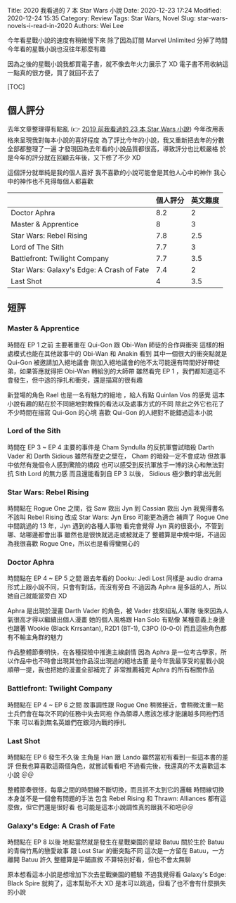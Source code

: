 Title: 2020 我看過的 7 本 Star Wars 小說
Date: 2020-12-23 17:24
Modified: 2020-12-24 15:35
Category: Review
Tags: Star Wars, Novel
Slug: star-wars-novels-i-read-in-2020
Authors: Wei Lee

今年看星戰小說的速度有稍微慢下來
除了因為訂閱 Marvel Unlimited 分掉了時間
今年看的星戰小說也沒往年那麼有趣

<!--more-->

因為之後的星戰小說我都買電子書，就不像去年火力展示了 XD
電子書不用收納這一點真的很方便，買了就回不去了

[TOC]

## 個人評分
去年文章整理得有點亂 (👉 [2019 前我看過的 23 本 Star Wars 小說]({filename}/posts/review/2020/1-star-wars-novel-i-read-before-2019.md))
今年改用表格來呈現我對每本小說的喜好程度
為了評比今年的小說，我又重新把去年的分數全部都整理了一遍
才發現因為去年看的小說品質都很高，導致評分也比較嚴格
於是今年的評分就在回顧去年後，又下修了不少 XD

這個評分就單純是我的個人喜好
我不喜歡的小說可能會是其他人心中的神作
我心中的神作也不見得每個人都喜歡

| | 個人評分 | 英文難度 |
| --- | --- | --- |
| Doctor Aphra | 8.2 | 2 |
| Master & Apprentice | 8 | 3 |
| Star Wars: Rebel Rising | 7.8 | 2.5 |
| Lord of The Sith | 7.7 | 3 |
| Battlefront: Twilight Company | 7.7 | 3.5 |
| Star Wars: Galaxy's Edge: A Crash of Fate | 7.4 | 2 |
| Last Shot | 4 | 3.5 |

## 短評
### Master & Apprentice
時間在 EP 1 之前
主要著重在 Qui-Gon 跟 Obi-Wan 師徒的合作與衝突
這樣的相處模式也能在其他故事中的 Obi-Wan 和 Anakin 看到
其中一個很大的衝突點就是 Qui-Gon 被邀請加入絕地議會
剛加入絕地議會的他不太可能還有時間好好帶徒弟，如果答應就得把 Obi-Wan 轉給別的大師帶
雖然看完 EP 1 ，我們都知道這不會發生，但中途的掙扎和衝突，還是描寫的很有趣

新登場的角色 Rael 也是一名有魅力的絕地 ，給人有點 Quinlan Vos 的感覺
這本小說有趣的點在於不同絕地對教條的看法以及處事方式的不同
除此之外它也花了不少時間在描寫 Qui-Gon 的心境
喜歡 Qui-Gon 的人絕對不能錯過這本小說

### Lord of the Sith
時間在 EP 3 ~ EP 4
主要的事件是 Cham Syndulla 的反抗軍嘗試暗殺 Darth Vader 和 Darth Sidious
雖然有歷史之壁在， Cham 的暗殺一定不會成功
但故事中依然有幾個令人感到驚險的橋段
也可以感受到反抗軍放手一博的決心和無法對抗 Sith Lord 的無力感
而且還能看到自 EP 3 以後， Sidious 極少數的拿出光劍

### Star Wars: Rebel Rising
時間點在 Rogue One 之間，從 Saw 救出 Jyn 到 Cassian 救出 Jyn
我覺得書名不該叫 Rebel Rising
改成 Star Wars: Jyn Erso 可能更為適合
補齊了 Rogue One 中間跳過的 13 年，Jyn 遇到的各種人事物
看完會覺得 Jyn 真的很衰小，不管到哪、站哪邊都會出事
雖然也是很快就逃走或被就走了
整體算是中規中矩，不過因為我很喜歡 Rogue One，所以也是看得蠻開心的

### Doctor Aphra
時間點在 EP 4 ~ EP 5 之間
跟去年看的 Dooku: Jedi Lost 同樣是 audio drama
形式上跟小說不同，只會有對話，而沒有旁白
不過因為 Aphra 是多話的人，所以她自己就能當旁白 XD

Aphra 是出現於漫畫 Darth Vader 的角色，被 Vader 找來組私人軍隊
後來因為人氣很高才得以繼續出個人漫畫
她的個人風格跟 Han Solo 有點像
某種意義上身邊也跟著 Wookie (Black Krrsantan), R2D1 (BT-1), C3PO (0-0-0)
而且這些角色都有不輸主角群的魅力

作品整體節奏明快，在各種探險中推進主線劇情
因為 Aphra 是一位考古學家，所以作品中也不時會出現其他作品沒出現過的絕地古董
是今年我最享受的星戰小說
順帶一提，我也把她的漫畫全部補完了
非常推薦補完 Aphra 的所有相關作品

### Battlefront: Twilight Company
時間點在 EP 4 ~ EP 6 之間
故事調性跟 Rogue One 稍微接近，會稍微沈重一點
士兵們會在每次不同的任務中失去同袍
作為領導人應該怎樣才能讓越多同袍們活下來
可以看到無名英雄們在銀河內戰的掙扎

### Last Shot
時間點在 EP 6 發生不久後
主角是 Han 跟 Lando
雖然當初有看到一些這本書的差評
但我也算喜歡這兩個角色，就嘗試看看吧
不過看完後，我還真的不太喜歡這本小說 ＠＠

整體節奏很怪，每章之間的時間線不斷切換，而且抓不太到它的邏輯
時間線切換本身並不是一個會有問題的手法
包含 Rebel Rising 和 Thrawn: Alliances 都有這麼做，但它們還是很好看
也可能是這本小說調性真的跟我不和吧＠＠

### Galaxy's Edge: A Crash of Fate
時間點在 EP 8 以後
地點當然就是發生在星戰樂園的星球 Batuu
關於生於 Batuu 的青梅竹馬的戀愛故事
跟 Lost Star 的衝突點不同
這次是一方留在 Batuu，一方離開 Batuu 許久
整體算是平鋪直敘
不算特別好看，但也不會太無聊

原本想看這本小說是想增加下次去星戰樂園的體驗
不過我覺得看 Galaxy's Edge: Black Spire 就夠了，這本幫助不大 XD
是本可以跳過，但看了也不會有什麼損失的小說
